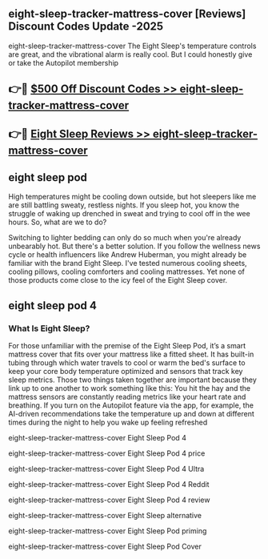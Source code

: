 ## eight-sleep-tracker-mattress-cover [Reviews​] Discount Codes Update -2025

eight-sleep-tracker-mattress-cover The Eight Sleep's temperature controls are great, and the vibrational alarm is really cool. But I could honestly give or take the Autopilot membership

## 👉🔴 [$500 Off Discount Codes >> eight-sleep-tracker-mattress-cover](http://download.freeplayer.one?title=eight-sleep-tracker-mattress-cover&ref=18-ES)

## 👉🔴 [Eight Sleep Reviews >> eight-sleep-tracker-mattress-cover](http://download.freeplayer.one?title=eight-sleep-tracker-mattress-cover&ref=18-ES)

## eight sleep pod

High temperatures might be cooling down outside, but hot sleepers like me are still battling sweaty, restless nights. If you sleep hot, you know the struggle of waking up drenched in sweat and trying to cool off in the wee hours. So, what are we to do?

Switching to lighter bedding can only do so much when you're already unbearably hot. But there's a better solution. If you follow the wellness news cycle or health influencers like Andrew Huberman, you might already be familiar with the brand Eight Sleep. I've tested numerous cooling sheets, cooling pillows, cooling comforters and cooling mattresses. Yet none of those products come close to the icy feel of the Eight Sleep cover.

## eight sleep pod 4

### What Is Eight Sleep?

For those unfamiliar with the premise of the Eight Sleep Pod, it’s a smart mattress cover that fits over your mattress like a fitted sheet. It has built-in tubing through which water travels to cool or warm the bed's surface to keep your core body temperature optimized and sensors that track key sleep metrics. Those two things taken together are important because they link up to one another to work something like this: You hit the hay and the mattress sensors are constantly reading metrics like your heart rate and breathing. If you turn on the Autopilot feature via the app, for example, the AI-driven recommendations take the temperature up and down at different times during the night to help you wake up feeling refreshed

eight-sleep-tracker-mattress-cover Eight Sleep Pod 4

eight-sleep-tracker-mattress-cover Eight Sleep Pod 4 price

eight-sleep-tracker-mattress-cover Eight Sleep Pod 4 Ultra

eight-sleep-tracker-mattress-cover Eight Sleep Pod 4 Reddit

eight-sleep-tracker-mattress-cover Eight Sleep Pod 4 review

eight-sleep-tracker-mattress-cover Eight Sleep alternative

eight-sleep-tracker-mattress-cover Eight Sleep Pod priming

eight-sleep-tracker-mattress-cover Eight Sleep Pod Cover